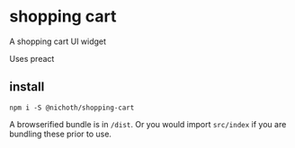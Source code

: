 # shopping cart

A shopping cart UI widget

Uses preact

## install

```
npm i -S @nichoth/shopping-cart
```

A browserified bundle is in `/dist`. Or you would import `src/index` if you are bundling these prior to use.

